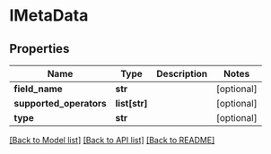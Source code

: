 # IMetaData

## Properties
Name | Type | Description | Notes
------------ | ------------- | ------------- | -------------
**field_name** | **str** |  | [optional] 
**supported_operators** | **list[str]** |  | [optional] 
**type** | **str** |  | [optional] 

[[Back to Model list]](../README.md#documentation-for-models) [[Back to API list]](../README.md#documentation-for-api-endpoints) [[Back to README]](../README.md)


